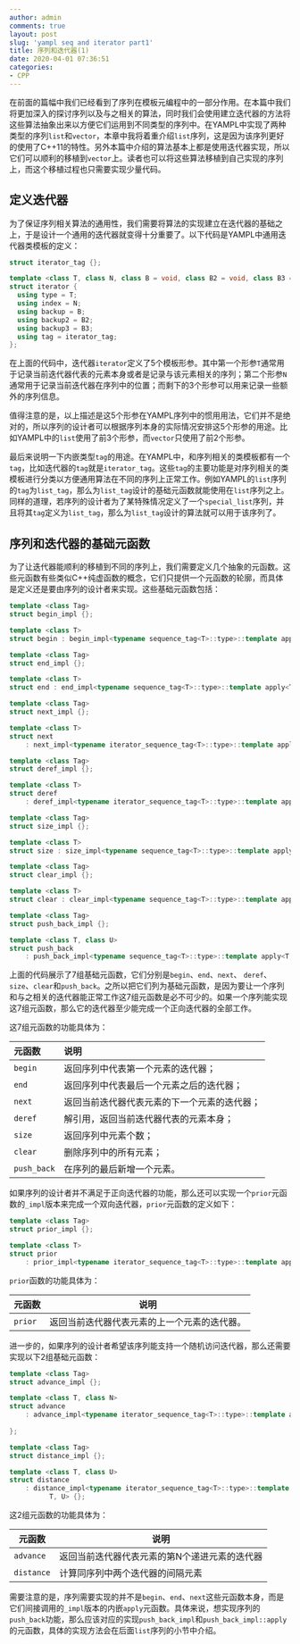 ```yaml
---
author: admin
comments: true
layout: post
slug: 'yampl seq and iterator part1'
title: 序列和迭代器(1)
date: 2020-04-01 07:36:51
categories:
- CPP
---
```


在前面的篇幅中我们已经看到了序列在模板元编程中的一部分作用。在本篇中我们将更加深入的探讨序列以及与之相关的算法，同时我们会使用建立迭代器的方法将这些算法抽象出来以方便它们运用到不同类型的序列中。在YAMPL中实现了两种类型的序列`list`和`vector`，本章中我将着重介绍`list`序列，这是因为该序列更好的使用了C++11的特性。另外本篇中介绍的算法基本上都是使用迭代器实现，所以它们可以顺利的移植到`vector`上。读者也可以将这些算法移植到自己实现的序列上，而这个移植过程也只需要实现少量代码。

## 定义迭代器

为了保证序列相关算法的通用性，我们需要将算法的实现建立在迭代器的基础之上，于是设计一个通用的迭代器就变得十分重要了。以下代码是YAMPL中通用迭代器类模板的定义：

``` c++
struct iterator_tag {};

template <class T, class N, class B = void, class B2 = void, class B3 = void>
struct iterator {
  using type = T;
  using index = N;
  using backup = B;
  using backup2 = B2;
  using backup3 = B3;
  using tag = iterator_tag;
};
```

在上面的代码中，迭代器`iterator`定义了5个模板形参。其中第一个形参`T`通常用于记录当前迭代器代表的元素本身或者是记录与该元素相关的序列；第二个形参`N`通常用于记录当前迭代器在序列中的位置；而剩下的3个形参可以用来记录一些额外的序列信息。

值得注意的是，以上描述是这5个形参在YAMPL序列中的惯用用法，它们并不是绝对的，所以序列的设计者可以根据序列本身的实际情况安排这5个形参的用途。比如YAMPL中的`list`使用了前3个形参，而`vector`只使用了前2个形参。

最后来说明一下内嵌类型`tag`的用途。在YAMPL中，和序列相关的类模板都有一个`tag`，比如迭代器的`tag`就是`iterator_tag`。这些`tag`的主要功能是对序列相关的类模板进行分类以方便通用算法在不同的序列上正常工作。例如YAMPL的`list`序列的`tag`为`list_tag`，那么为`list_tag`设计的基础元函数就能使用在`list`序列之上。同样的道理，若序列的设计者为了某特殊情况定义了一个`special_list`序列，并且将其`tag`定义为`list_tag`，那么为`list_tag`设计的算法就可以用于该序列了。

## 序列和迭代器的基础元函数

为了让迭代器能顺利的移植到不同的序列上，我们需要定义几个抽象的元函数。这些元函数有些类似C++纯虚函数的概念，它们只提供一个元函数的轮廓，而具体是定义还是要由序列的设计者来实现。这些基础元函数包括：

``` c++
template <class Tag>
struct begin_impl {};

template <class T>
struct begin : begin_impl<typename sequence_tag<T>::type>::template apply<T> {};

template <class Tag>
struct end_impl {};

template <class T>
struct end : end_impl<typename sequence_tag<T>::type>::template apply<T> {};

template <class Tag>
struct next_impl {};

template <class T>
struct next
    : next_impl<typename iterator_sequence_tag<T>::type>::template apply<T> {};

template <class Tag>
struct deref_impl {};

template <class T>
struct deref
    : deref_impl<typename iterator_sequence_tag<T>::type>::template apply<T> {};

template <class Tag>
struct size_impl {};

template <class T>
struct size : size_impl<typename sequence_tag<T>::type>::template apply<T> {};

template <class Tag>
struct clear_impl {};

template <class T>
struct clear : clear_impl<typename sequence_tag<T>::type>::template apply<T> {};

template <class Tag>
struct push_back_impl {};

template <class T, class U>
struct push_back
    : push_back_impl<typename sequence_tag<T>::type>::template apply<T, U> {};
```

上面的代码展示了7组基础元函数，它们分别是`begin`、`end`、`next`、 `deref`、`size`、`clear`和`push_back`。之所以把它们列为基础元函数，是因为要让一个序列和与之相关的迭代器能正常工作这7组元函数是必不可少的。如果一个序列能实现这7组元函数，那么它的迭代器至少能完成一个正向迭代器的全部工作。

这7组元函数的功能具体为：

| 元函数      | 说明                                         |
| :---------- | :------------------------------------------- |
| `begin`     | 返回序列中代表第一个元素的迭代器；           |
| `end`       | 返回序列中代表最后一个元素之后的迭代器；     |
| `next`      | 返回当前迭代器代表元素的下一个元素的迭代器； |
| `deref`     | 解引用，返回当前迭代器代表的元素本身；       |
| `size`      | 返回序列中元素个数；                         |
| `clear`     | 删除序列中的所有元素；                       |
| `push_back` | 在序列的最后新增一个元素。                   |

如果序列的设计者并不满足于正向迭代器的功能，那么还可以实现一个`prior`元函数的`_impl`版本来完成一个双向迭代器，`prior`元函数的定义如下：

``` c++
template <class Tag>
struct prior_impl {};

template <class T>
struct prior
    : prior_impl<typename iterator_sequence_tag<T>::type>::template apply<T> {};
```

`prior`函数的功能具体为：

| 元函数  | 说明                                         |
| ------- | -------------------------------------------- |
| `prior` | 返回当前迭代器代表元素的上一个元素的迭代器。 |

进一步的，如果序列的设计者希望该序列能支持一个随机访问迭代器，那么还需要实现以下2组基础元函数：

``` c++
template <class Tag>
struct advance_impl {};

template <class T, class N>
struct advance
    : advance_impl<typename iterator_sequence_tag<T>::type>::template apply<T,
                                                                            N> {
};

template <class Tag>
struct distance_impl {};

template <class T, class U>
struct distance
    : distance_impl<typename iterator_sequence_tag<T>::type>::template apply<
          T, U> {};
```

这2组元函数的功能具体为：

| 元函数     | 说明                                          |
| ---------- | --------------------------------------------- |
| `advance`  | 返回当前迭代器代表元素的第N个递进元素的迭代器 |
| `distance` | 计算同序列中两个迭代器的间隔元素              |

需要注意的是，序列需要实现的并不是`begin`、`end`、`next`这些元函数本身，而是它们间接调用的`_impl`版本的内嵌`apply`元函数。具体来说，想实现序列的`push_back`功能，那么应该对应的实现`push_back_impl`和`push_back_impl::apply`的元函数，具体的实现方法会在后面`list`序列的小节中介绍。